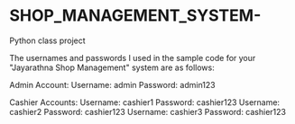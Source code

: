 # SHOP_MANAGEMENT_SYSTEM-
Python class project

The usernames and passwords I used in the sample code for your "Jayarathna Shop Management" system are as follows:

Admin Account:
Username: admin
Password: admin123


Cashier Accounts:
Username: cashier1
Password: cashier123
Username: cashier2
Password: cashier123
Username: cashier3
Password: cashier123